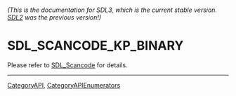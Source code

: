 ###### (This is the documentation for SDL3, which is the current stable version. [SDL2](https://wiki.libsdl.org/SDL2/) was the previous version!)
# SDL_SCANCODE_KP_BINARY

Please refer to [SDL_Scancode](SDL_Scancode) for details.

----
[CategoryAPI](CategoryAPI), [CategoryAPIEnumerators](CategoryAPIEnumerators)

